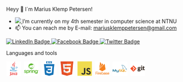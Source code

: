 Heyy 👋 I´m Marius Klemp Petersen!

- <a href="https://www.ntnu.no/studier/bidata">
    <img src="https://www.google.com/search?q=ntnu%20logo%20uten%20bakgrunn&tbm=isch&hl=no&sa=X&ved=0CCEQtI8BKAJqFwoTCOD8jr25yPYCFQAAAAAdAAAAABAH&biw=1440&bih=821#imgrc=OyVZBH2TNt8obM"/>
  </a> I’m currently on my 4th semester in computer science at NTNU
- 📫 You can reach me by E-mail: mariusklemppetersen@gmail.com

<div id="badges">
  <a href="your-linkedin-URL">
    <img src="https://img.shields.io/badge/LinkedIn-blue?style=for-the-badge&logo=linkedin&logoColor=white" alt="LinkedIn Badge"/>
  </a>
  <a href="https://www.facebook.com/marius.klemppetersen/">
    <img src="https://img.shields.io/badge/Facebook-blue?style=for-the-badge&logoColor=white" alt="Facebook Badge"/>
  </a>
  <a href="https://twitter.com/marius_klemp">
    <img src="https://img.shields.io/badge/Twitter-blue?style=for-the-badge&logo=twitter&logoColor=white" alt="Twitter Badge"/>
  </a>
</div>


Languages and tools
<div>
  <img src="https://github.com/devicons/devicon/blob/master/icons/java/java-original-wordmark.svg" title="Java" alt="Java" width="40" height="40"/>&nbsp;
  <img src="https://github.com/devicons/devicon/blob/master/icons/spring/spring-original-wordmark.svg" title="Spring" alt="Spring" width="40" height="40"/>&nbsp;
  <img src="https://github.com/devicons/devicon/blob/master/icons/css3/css3-plain-wordmark.svg"  title="CSS3" alt="CSS" width="40" height="40"/>&nbsp;
  <img src="https://github.com/devicons/devicon/blob/master/icons/html5/html5-original.svg" title="HTML5" alt="HTML" width="40" height="40"/>&nbsp;
  <img src="https://github.com/devicons/devicon/blob/master/icons/javascript/javascript-original.svg" title="JavaScript" alt="JavaScript" width="40" height="40"/>&nbsp;
  <img src="https://github.com/devicons/devicon/blob/master/icons/firebase/firebase-plain-wordmark.svg" title="Firebase" alt="Firebase" width="40" height="40"/>&nbsp;
  <img src="https://github.com/devicons/devicon/blob/master/icons/mysql/mysql-original-wordmark.svg" title="MySQL"  alt="MySQL" width="40" height="40"/>&nbsp;
  <img src="https://github.com/devicons/devicon/blob/master/icons/git/git-original-wordmark.svg" title="Git" **alt="Git" width="40" height="40"/>
</div>
